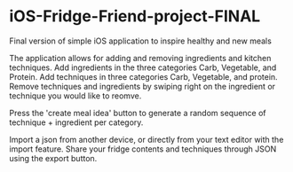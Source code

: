 # iOS-Fridge-Friend-project-FINAL
Final version of simple iOS application to inspire healthy and new meals

The application allows for adding and removing ingredients and kitchen techniques.
Add ingredients in the three categories Carb, Vegetable, and Protein.
Add techniques in three categories Carb, Vegetable, and protein.
Remove techniques and ingredients by swiping right on the ingredient or technique you would like to reomve.

Press the 'create meal idea' button to generate a random sequence of technique + ingredient per category.

Import a json from another device, or directly from your text editor with the import feature.
Share your fridge contents and techniques through JSON using the export button.
